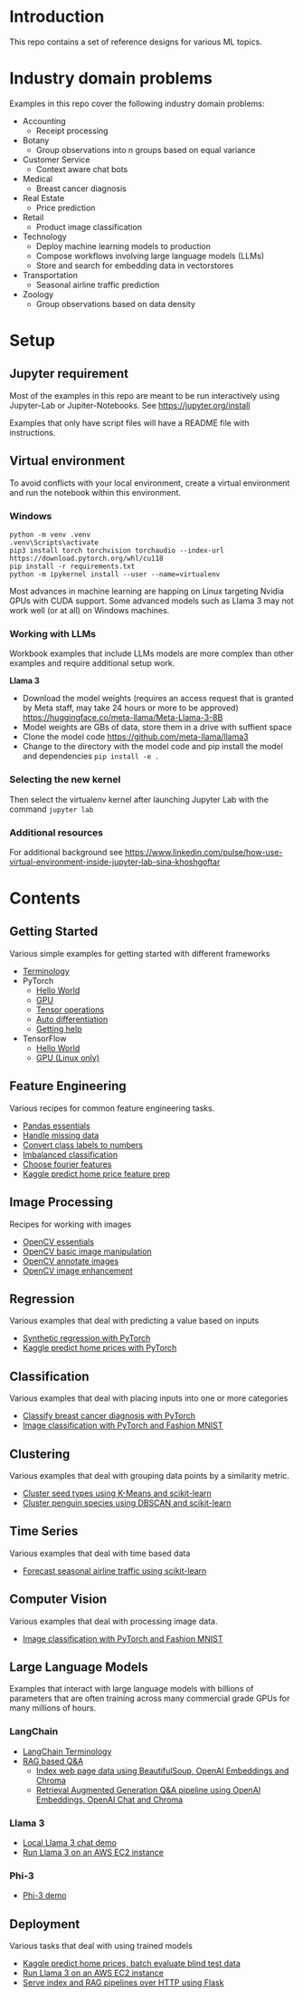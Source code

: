 # Introduction

This repo contains a set of reference designs for various ML topics.

# Industry domain problems

Examples in this repo cover the following industry domain problems:

 - Accounting
   - Receipt processing
 - Botany
   - Group observations into n groups based on equal variance
 - Customer Service
   - Context aware chat bots
 - Medical
   - Breast cancer diagnosis
 - Real Estate
   - Price prediction
 - Retail
   - Product image classification
 - Technology
   - Deploy machine learning models to production
   - Compose workflows involving large language models (LLMs)
   - Store and search for embedding data in vectorstores
 - Transportation
   - Seasonal airline traffic prediction
 - Zoology
   - Group observations based on data density

# Setup

## Jupyter requirement

Most of the examples in this repo are meant to be run interactively using Jupyter-Lab or Jupiter-Notebooks. See https://jupyter.org/install

Examples that only have script files will have a README file with instructions.

## Virtual environment

To avoid conflicts with your local environment, create a virtual environment and run the notebook within this environment.

### Windows
```
python -m venv .venv
.venv\Scripts\activate
pip3 install torch torchvision torchaudio --index-url https://download.pytorch.org/whl/cu118
pip install -r requirements.txt
python -m ipykernel install --user --name=virtualenv
```

Most advances in machine learning are happing on Linux targeting Nvidia GPUs with CUDA support. Some advanced models such as Llama 3 may not work well (or at all) on Windows machines.

### Working with LLMs

Workbook examples that include LLMs models are more complex than other examples and require additional setup work.

**Llama 3**
 - Download the model weights (requires an access request that is granted by Meta staff, may take 24 hours or more to be approved) https://huggingface.co/meta-llama/Meta-Llama-3-8B
 - Model weights are GBs of data, store them in a drive with suffient space
 - Clone the model code https://github.com/meta-llama/llama3
 - Change to the directory with the model code and pip install the model and dependencies `pip install -e .`

### Selecting the new kernel

Then select the virtualenv kernel after launching Jupyter Lab with the command `jupyter lab`

### Additional resources
For additional background see https://www.linkedin.com/pulse/how-use-virtual-environment-inside-jupyter-lab-sina-khoshgoftar

# Contents

## Getting Started

Various simple examples for getting started with different frameworks

- [Terminology](/getting-started/terminology.ipynb)
- PyTorch
  - [Hello World](/getting-started/pytorch_hello_world.ipynb)
  - [GPU](/getting-started/pytorch_gpu.ipynb)
  - [Tensor operations](/getting-started/pytorch_tensor_operations.ipynb)
  - [Auto differentiation](/getting-started/pytorch_auto_differentiation.ipynb)
  - [Getting help](/getting-started/pytorch_getting_help.ipynb)
- TensorFlow
  - [Hello World](/getting-started/tensorflow_hello_world.ipynb)
  - [GPU (Linux only)](/getting-started/tensorflow_gpu.ipynb)

## Feature Engineering

Various recipes for common feature engineering tasks.

- [Pandas essentials](/feature-engineering/pandas_essentials.ipynb)
- [Handle missing data](/feature-engineering/handle_missing_data.ipynb)
- [Convert class labels to numbers](/feature-engineering/convert_class_to_numeric.ipynb)
- [Imbalanced classification](/feature-engineering/imbalanced_classification.ipynb)
- [Choose fourier features](/feature-engineering/choosing_fourier_features.ipynb)
- [Kaggle predict home price feature prep](/regression/kaggle-predict-house-price-data-prep.ipynb)

## Image Processing

Recipes for working with images

- [OpenCV essentials](/computer-vision/opencv_essentials.ipynb)
- [OpenCV basic image manipulation](/computer-vision/opencv_basic_image_manipulation.ipynb)
- [OpenCV annotate images](/computer-vision/opencv_annotate_images.ipynb)
- [OpenCV image enhancement](/computer-vision/opencv_image_enhancement.ipynb)

## Regression

Various examples that deal with predicting a value based on inputs

- [Synthetic regression with PyTorch](/regression/pytorch_synthetic_regression.ipynb)
- [Kaggle predict home prices with PyTorch](/regression/kaggle-predict-house-prices.ipynb)

## Classification

Various examples that deal with placing inputs into one or more categories

- [Classify breast cancer diagnosis with PyTorch](/feature-engineering/imbalanced_classification.ipynb)
- [Image classification with PyTorch and Fashion MNIST](/computer-vision/pytorch-fashionMNIST.ipynb)

## Clustering

Various examples that deal with grouping data points by a similarity metric.
- [Cluster seed types using K-Means and scikit-learn](/clustering/kmeans_clustering.ipynb)
- [Cluster penguin species using DBSCAN and scikit-learn](/clustering/dbscan_clustering.ipynb)

## Time Series

Various examples that deal with time based data

- [Forecast seasonal airline traffic using scikit-learn](/feature-engineering/choosing_fourier_features.ipynb)

## Computer Vision

Various examples that deal with processing image data.

- [Image classification with PyTorch and Fashion MNIST](/computer-vision/pytorch-fashionMNIST.ipynb)

## Large Language Models

Examples that interact with large language models with billions of parameters that are often training across many commercial grade GPUs for many millions of hours.

### LangChain
- [LangChain Terminology](/langchain/terminology.md)
- [RAG based Q&A](/langchain/RAG/README.md)
  - [Index web page data using BeautifulSoup, OpenAI Embeddings and Chroma](/langchain/RAG/index_pipeline.py)
  - [Retrieval Augmented Generation Q&A pipeline using OpenAI Embeddings, OpenAI Chat and Chroma](/langchain/RAG/rag_pipeline.py)

### Llama 3

- [Local Llama 3 chat demo](/llm//llama-3/hello-llama-3.ipynb)
- [Run Llama 3 on an AWS EC2 instance](/llm/llama-3/hello-world/README.md)

### Phi-3

- [Phi-3 demo](/llm/phi-3/hello-world/README.md)

## Deployment

Various tasks that deal with using trained models

- [Kaggle predict home prices, batch evaluate blind test data](/regression/kaggle-predict-house-price-evaluation.ipynb)
- [Run Llama 3 on an AWS EC2 instance](/llm/llama-3/hello-world/README.md)
- [Serve index and RAG pipelines over HTTP using Flask](/langchain/RAG-serve/README.md)